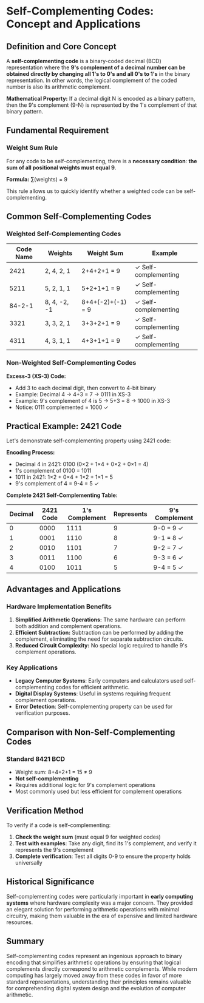 # Self-Complementing Codes: Concept and Applications

## Definition and Core Concept

A **self-complementing code** is a binary-coded decimal (BCD) representation where the **9's complement of a decimal number can be obtained directly by changing all 1's to 0's and all 0's to 1's** in the binary representation. In other words, the logical complement of the coded number is also its arithmetic complement.

**Mathematical Property:** If a decimal digit N is encoded as a binary pattern, then the 9's complement (9-N) is represented by the 1's complement of that binary pattern.

## Fundamental Requirement

### Weight Sum Rule

For any code to be self-complementing, there is a **necessary condition**: **the sum of all positional weights must equal 9**.

**Formula:** ∑(weights) = 9

This rule allows us to quickly identify whether a weighted code can be self-complementing.

## Common Self-Complementing Codes

### Weighted Self-Complementing Codes

|Code Name|Weights|Weight Sum|Example|
|---|---|---|---|
|2421|2, 4, 2, 1|2+4+2+1 = 9|✓ Self-complementing|
|5211|5, 2, 1, 1|5+2+1+1 = 9|✓ Self-complementing|
|84-2-1|8, 4, -2, -1|8+4+(-2)+(-1) = 9|✓ Self-complementing|
|3321|3, 3, 2, 1|3+3+2+1 = 9|✓ Self-complementing|
|4311|4, 3, 1, 1|4+3+1+1 = 9|✓ Self-complementing|

### Non-Weighted Self-Complementing Codes

**Excess-3 (XS-3) Code:**

- Add 3 to each decimal digit, then convert to 4-bit binary
- Example: Decimal 4 → 4+3 = 7 → 0111 in XS-3
- Example: 9's complement of 4 is 5 → 5+3 = 8 → 1000 in XS-3
- Notice: 0111 complemented = 1000 ✓

## Practical Example: 2421 Code

Let's demonstrate self-complementing property using 2421 code:

**Encoding Process:**

- Decimal 4 in 2421: 0100 (0×2 + 1×4 + 0×2 + 0×1 = 4)
- 1's complement of 0100 = 1011
- 1011 in 2421: 1×2 + 0×4 + 1×2 + 1×1 = 5
- 9's complement of 4 = 9-4 = 5 ✓

**Complete 2421 Self-Complementing Table:**

|Decimal|2421 Code|1's Complement|Represents|9's Complement|
|---|---|---|---|---|
|0|0000|1111|9|9-0 = 9 ✓|
|1|0001|1110|8|9-1 = 8 ✓|
|2|0010|1101|7|9-2 = 7 ✓|
|3|0011|1100|6|9-3 = 6 ✓|
|4|0100|1011|5|9-4 = 5 ✓|

## Advantages and Applications

### Hardware Implementation Benefits

1. **Simplified Arithmetic Operations:** The same hardware can perform both addition and complement operations.
2. **Efficient Subtraction:** Subtraction can be performed by adding the complement, eliminating the need for separate subtraction circuits.
3. **Reduced Circuit Complexity:** No special logic required to handle 9's complement operations.

### Key Applications

- **Legacy Computer Systems**: Early computers and calculators used self-complementing codes for efficient arithmetic.
- **Digital Display Systems**: Useful in systems requiring frequent complement operations.
- **Error Detection**: Self-complementing property can be used for verification purposes.

## Comparison with Non-Self-Complementing Codes

### Standard 8421 BCD

- Weight sum: 8+4+2+1 = 15 ≠ 9
- **Not self-complementing**
- Requires additional logic for 9's complement operations
- Most commonly used but less efficient for complement operations

## Verification Method

To verify if a code is self-complementing:

1. **Check the weight sum** (must equal 9 for weighted codes)
2. **Test with examples**: Take any digit, find its 1's complement, and verify it represents the 9's complement
3. **Complete verification**: Test all digits 0-9 to ensure the property holds universally

## Historical Significance

Self-complementing codes were particularly important in **early computing systems** where hardware complexity was a major concern. They provided an elegant solution for performing arithmetic operations with minimal circuitry, making them valuable in the era of expensive and limited hardware resources.

## Summary

Self-complementing codes represent an ingenious approach to binary encoding that simplifies arithmetic operations by ensuring that logical complements directly correspond to arithmetic complements. While modern computing has largely moved away from these codes in favor of more standard representations, understanding their principles remains valuable for comprehending digital system design and the evolution of computer arithmetic.